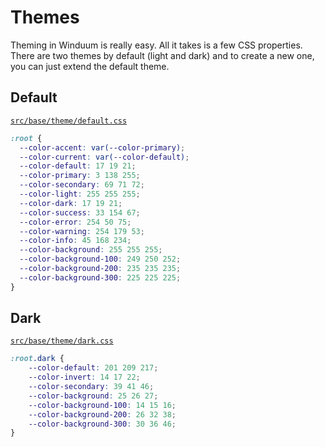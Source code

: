 # Themes

Theming in Winduum is really easy. All it takes is a few CSS properties. There are two themes by default (light and dark) and to create a new one, you can just extend the default theme.

## Default

[`src/base/theme/default.css`](https://github.com/winduum/winduum/blob/main/src/base/theme/default.css)

```css
:root {
  --color-accent: var(--color-primary);
  --color-current: var(--color-default);
  --color-default: 17 19 21;
  --color-primary: 3 138 255;
  --color-secondary: 69 71 72;
  --color-light: 255 255 255;
  --color-dark: 17 19 21;
  --color-success: 33 154 67;
  --color-error: 254 50 75;
  --color-warning: 254 179 53;
  --color-info: 45 168 234;
  --color-background: 255 255 255;
  --color-background-100: 249 250 252;
  --color-background-200: 235 235 235;
  --color-background-300: 225 225 225;
}
```

## Dark

[`src/base/theme/dark.css`](https://github.com/winduum/winduum/blob/main/src/base/theme/dark.css)

```css
:root.dark {
    --color-default: 201 209 217;
    --color-invert: 14 17 22;
    --color-secondary: 39 41 46;
    --color-background: 25 26 27;
    --color-background-100: 14 15 16;
    --color-background-200: 26 32 38;
    --color-background-300: 30 36 46;
}
```
